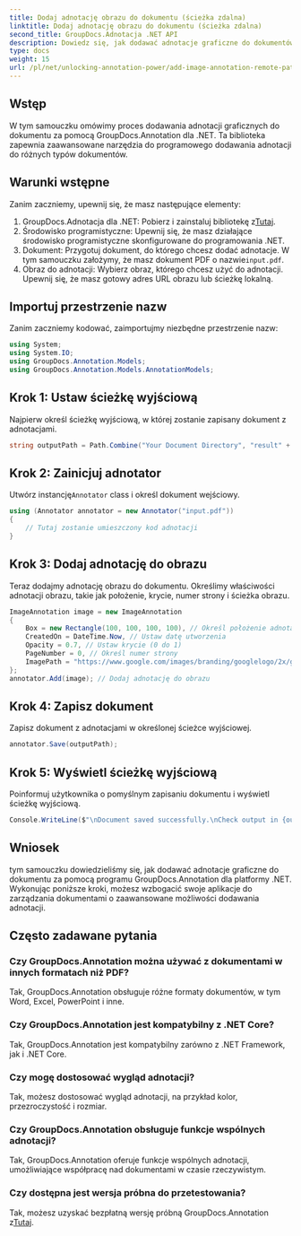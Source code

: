 ```yaml
---
title: Dodaj adnotację obrazu do dokumentu (ścieżka zdalna)
linktitle: Dodaj adnotację obrazu do dokumentu (ścieżka zdalna)
second_title: GroupDocs.Adnotacja .NET API
description: Dowiedz się, jak dodawać adnotacje graficzne do dokumentów za pomocą GroupDocs.Annotation dla .NET. Usprawnij zarządzanie dokumentami dzięki zaawansowanym funkcjom dodawania adnotacji.
type: docs
weight: 15
url: /pl/net/unlocking-annotation-power/add-image-annotation-remote-path/
---
```

## Wstęp
W tym samouczku omówimy proces dodawania adnotacji graficznych do dokumentu za pomocą GroupDocs.Annotation dla .NET. Ta biblioteka zapewnia zaawansowane narzędzia do programowego dodawania adnotacji do różnych typów dokumentów.
## Warunki wstępne
Zanim zaczniemy, upewnij się, że masz następujące elementy:
1.  GroupDocs.Adnotacja dla .NET: Pobierz i zainstaluj bibliotekę z[Tutaj](https://releases.groupdocs.com/annotation/net/).
2. Środowisko programistyczne: Upewnij się, że masz działające środowisko programistyczne skonfigurowane do programowania .NET.
3.  Dokument: Przygotuj dokument, do którego chcesz dodać adnotacje. W tym samouczku założymy, że masz dokument PDF o nazwie`input.pdf`.
4. Obraz do adnotacji: Wybierz obraz, którego chcesz użyć do adnotacji. Upewnij się, że masz gotowy adres URL obrazu lub ścieżkę lokalną.

## Importuj przestrzenie nazw
Zanim zaczniemy kodować, zaimportujmy niezbędne przestrzenie nazw:
```csharp
using System;
using System.IO;
using GroupDocs.Annotation.Models;
using GroupDocs.Annotation.Models.AnnotationModels;
```
## Krok 1: Ustaw ścieżkę wyjściową
Najpierw określ ścieżkę wyjściową, w której zostanie zapisany dokument z adnotacjami.
```csharp
string outputPath = Path.Combine("Your Document Directory", "result" + Path.GetExtension("input.pdf"));
```
## Krok 2: Zainicjuj adnotator
 Utwórz instancję`Annotator` class i określ dokument wejściowy.
```csharp
using (Annotator annotator = new Annotator("input.pdf"))
{
    // Tutaj zostanie umieszczony kod adnotacji
}
```
## Krok 3: Dodaj adnotację do obrazu
Teraz dodajmy adnotację obrazu do dokumentu. Określimy właściwości adnotacji obrazu, takie jak położenie, krycie, numer strony i ścieżka obrazu.
```csharp
ImageAnnotation image = new ImageAnnotation
{
    Box = new Rectangle(100, 100, 100, 100), // Określ położenie adnotacji
    CreatedOn = DateTime.Now, // Ustaw datę utworzenia
    Opacity = 0.7, // Ustaw krycie (0 do 1)
    PageNumber = 0, // Określ numer strony
    ImagePath = "https://www.google.com/images/branding/googlelogo/2x/googlelogo_color_92x30dp.png" // Podaj adres URL obrazu
};
annotator.Add(image); // Dodaj adnotację do obrazu
```
## Krok 4: Zapisz dokument
Zapisz dokument z adnotacjami w określonej ścieżce wyjściowej.
```csharp
annotator.Save(outputPath);
```
## Krok 5: Wyświetl ścieżkę wyjściową
Poinformuj użytkownika o pomyślnym zapisaniu dokumentu i wyświetl ścieżkę wyjściową.
```csharp
Console.WriteLine($"\nDocument saved successfully.\nCheck output in {outputPath}.");
```

## Wniosek
tym samouczku dowiedzieliśmy się, jak dodawać adnotacje graficzne do dokumentu za pomocą programu GroupDocs.Annotation dla platformy .NET. Wykonując poniższe kroki, możesz wzbogacić swoje aplikacje do zarządzania dokumentami o zaawansowane możliwości dodawania adnotacji.
## Często zadawane pytania
### Czy GroupDocs.Annotation można używać z dokumentami w innych formatach niż PDF?
Tak, GroupDocs.Annotation obsługuje różne formaty dokumentów, w tym Word, Excel, PowerPoint i inne.
### Czy GroupDocs.Annotation jest kompatybilny z .NET Core?
Tak, GroupDocs.Annotation jest kompatybilny zarówno z .NET Framework, jak i .NET Core.
### Czy mogę dostosować wygląd adnotacji?
Tak, możesz dostosować wygląd adnotacji, na przykład kolor, przezroczystość i rozmiar.
### Czy GroupDocs.Annotation obsługuje funkcje wspólnych adnotacji?
Tak, GroupDocs.Annotation oferuje funkcje wspólnych adnotacji, umożliwiające współpracę nad dokumentami w czasie rzeczywistym.
### Czy dostępna jest wersja próbna do przetestowania?
 Tak, możesz uzyskać bezpłatną wersję próbną GroupDocs.Annotation z[Tutaj](https://releases.groupdocs.com/).